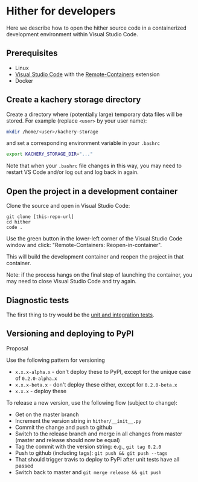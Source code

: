 # Hither for developers

Here we describe how to open the hither source code in a containerized development environment within Visual Studio Code.

## Prerequisites

* Linux
* [Visual Studio Code](https://code.visualstudio.com/) with the [Remote-Containers](https://marketplace.visualstudio.com/items?itemName=ms-vscode-remote.remote-containers) extension
* Docker

## Create a kachery storage directory

Create a directory where (potentially large) temporary data files will be stored. For example (replace `<user>` by your user name):

```bash
mkdir /home/<user>/kachery-storage
```

and set a corresponding environment variable in your `.bashrc`

```bash
export KACHERY_STORAGE_DIR="..."
```

Note that when your `.bashrc` file changes in this way, you may need to restart VS Code and/or log out and log back in again.

## Open the project in a development container

Clone the source and open in Visual Studio Code:

```
git clone [this-repo-url]
cd hither
code .
```

Use the green button in the lower-left corner of the Visual Studio Code window and click: "Remote-Containers: Reopen-in-container".

This will build the development container and reopen the project in that container.

Note: if the process hangs on the final step of launching the container, you may need to close Visual Studio Code and try again.

## Diagnostic tests

The first thing to try would be the [unit and integration tests]('./tests.md).

## Versioning and deploying to PyPI

Proposal

Use the following pattern for versioning
* `x.x.x-alpha.x` - don't deploy these to PyPI, except for the unique case of `0.2.0-alpha.x`
* `x.x.x-beta.x` - don't deploy these either, except for `0.2.0-beta.x`
* `x.x.x` - deploy these

To release a new version, use the following flow (subject to change):
* Get on the master branch
* Increment the version string in `hither/__init__.py`
* Commit the change and push to github
* Switch to the release branch and merge in all changes from master (master and release should now be equal)
* Tag the commit with the version string: e.g., `git tag 0.2.0`
* Push to github (including tags): `git push && git push --tags`
* That should trigger travis to deploy to PyPI after unit tests have all passed
* Switch back to master and `git merge release && git push`